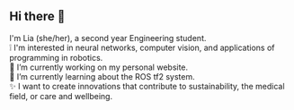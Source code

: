 ## Hi there 👋
I'm Lia (she/her), a second year Engineering student. 
 <br>
 ❕ I'm interested in neural networks, computer vision, and applications of programming in robotics.
 <br>
🔭 I’m currently working on my personal website.
 <br>
🌱 I’m currently learning about the ROS tf2 system.
 <br>
✨ I want to create innovations that contribute to sustainability, the medical field, or care and wellbeing.

<!--
**Lia-MC/Lia-MC** is a ✨ _special_ ✨ repository because its `README.md` (this file) appears on your GitHub profile.

Here are some ideas to get you started:

- 🔭 I’m currently working on ...
- 🌱 I’m currently learning ...
- 👯 I’m looking to collaborate on ...
- 🤔 I’m looking for help with ...
- 💬 Ask me about ...
- 📫 How to reach me: ...
- 😄 Pronouns: ...
- ⚡ Fun fact: ...
-->
